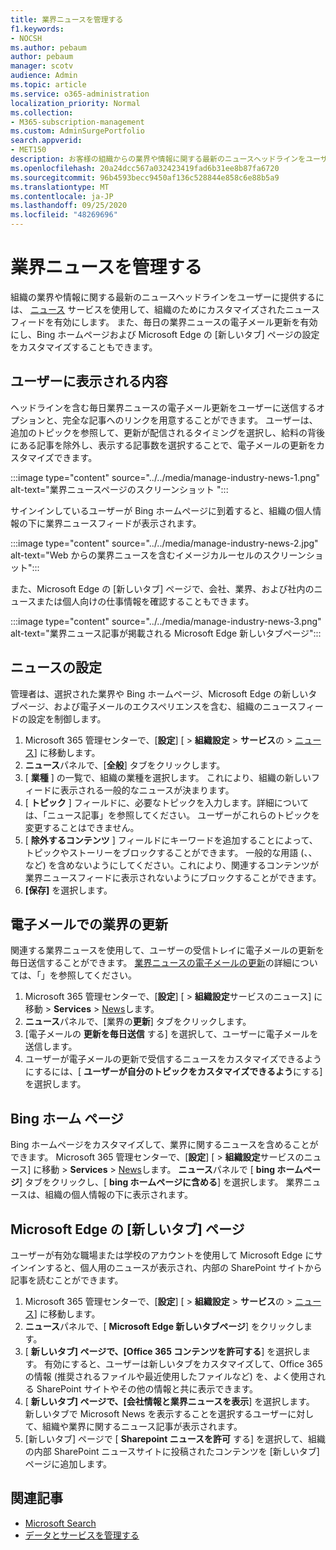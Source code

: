 ```yaml
---
title: 業界ニュースを管理する
f1.keywords:
- NOCSH
ms.author: pebaum
author: pebaum
manager: scotv
audience: Admin
ms.topic: article
ms.service: o365-administration
localization_priority: Normal
ms.collection:
- M365-subscription-management
ms.custom: AdminSurgePortfolio
search.appverid:
- MET150
description: お客様の組織からの業界や情報に関する最新のニュースヘッドラインをユーザーに提供します。ニュースサービスを使用して、組織のためにカスタマイズされたニュースフィードを有効にします。
ms.openlocfilehash: 20a24dcc567a032423419fad6b31ee8b87fa6720
ms.sourcegitcommit: 96b4593becc9450af136c528844e858c6e88b5a9
ms.translationtype: MT
ms.contentlocale: ja-JP
ms.lasthandoff: 09/25/2020
ms.locfileid: "48269696"
---
```

# <a name="manage-industry-news"></a>業界ニュースを管理する

組織の業界や情報に関する最新のニュースヘッドラインをユーザーに提供するには、 [ニュース](https://admin.microsoft.com/adminportal/home?#/Settings/Services/:/Settings/L1/BingNews) サービスを使用して、組織のためにカスタマイズされたニュースフィードを有効にします。 また、毎日の業界ニュースの電子メール更新を有効にし、Bing ホームページおよび Microsoft Edge の [新しいタブ] ページの設定をカスタマイズすることもできます。

## <a name="what-your-users-will-see"></a>ユーザーに表示される内容

ヘッドラインを含む毎日業界ニュースの電子メール更新をユーザーに送信するオプションと、完全な記事へのリンクを用意することができます。 ユーザーは、追加のトピックを参照して、更新が配信されるタイミングを選択し、給料の背後にある記事を除外し、表示する記事数を選択することで、電子メールの更新をカスタマイズできます。

:::image type="content" source="../../media/manage-industry-news-1.png" alt-text="業界ニュースページのスクリーンショット ":::

サインインしているユーザーが Bing ホームページに到着すると、組織の個人情報の下に業界ニュースフィードが表示されます。

:::image type="content" source="../../media/manage-industry-news-2.jpg" alt-text="Web からの業界ニュースを含むイメージカルーセルのスクリーンショット":::

また、Microsoft Edge の [新しいタブ] ページで、会社、業界、および社内のニュースまたは個人向けの仕事情報を確認することもできます。

:::image type="content" source="../../media/manage-industry-news-3.png" alt-text="業界ニュース記事が掲載される Microsoft Edge 新しいタブページ":::

## <a name="news-settings"></a>ニュースの設定

管理者は、選択された業界や Bing ホームページ、Microsoft Edge の新しいタブページ、および電子メールのエクスペリエンスを含む、組織のニュースフィードの設定を制御します。

1. Microsoft 365 管理センターで、[**設定**] [  >  **組織設定**  >  **サービス**の  >  [ニュース](https://admin.microsoft.com/adminportal/home?#/Settings/Services/:/Settings/L1/BingNews)] に移動します。
2. **ニュース**パネルで、[**全般**] タブをクリックします。
3. [ **業種** ] の一覧で、組織の業種を選択します。 これにより、組織の新しいフィードに表示される一般的なニュースが決まります。
4. [ **トピック** ] フィールドに、必要なトピックを入力します。詳細については、「ニュース記事」を参照してください。 ユーザーがこれらのトピックを変更することはできません。
5. [ **除外するコンテンツ** ] フィールドにキーワードを追加することによって、トピックやストーリーをブロックすることができます。 一般的な用語 (、、など) を含めないようにしてください。これにより、関連するコンテンツが業界ニュースフィードに表示されないようにブロックすることができます。
6. **[保存]** を選択します。

## <a name="industry-updates-in-email"></a>電子メールでの業界の更新

関連する業界ニュースを使用して、ユーザーの受信トレイに電子メールの更新を毎日送信することができます。 [業界ニュースの電子メールの更新](https://newspro.microsoft.com/baw/faq)の詳細については、「」を参照してください。

1. Microsoft 365 管理センターで、[**設定**] [  >  **組織設定**サービスのニュース] に移動  >  **Services**  >  [News](https://admin.microsoft.com/adminportal/home?#/Settings/Services/:/Settings/L1/BingNews)します。
2. **ニュース**パネルで、[業界の**更新**] タブをクリックします。
3. [電子メールの **更新を毎日送信** する] を選択して、ユーザーに電子メールを送信します。
4. ユーザーが電子メールの更新で受信するニュースをカスタマイズできるようにするには、[ **ユーザーが自分のトピックをカスタマイズできるよう**にする] を選択します。

## <a name="bing-homepage"></a>Bing ホーム ページ

Bing ホームページをカスタマイズして、業界に関するニュースを含めることができます。 Microsoft 365 管理センターで、[**設定**] [  >  **組織設定**サービスのニュース] に移動  >  **Services**  >  [News](https://admin.microsoft.com/adminportal/home?#/Settings/Services/:/Settings/L1/BingNews)します。 **ニュース**パネルで [ **bing ホームページ**] タブをクリックし、[ **bing ホームページに含める**] を選択します。 業界ニュースは、組織の個人情報の下に表示されます。

## <a name="microsoft-edge-new-tab-page"></a>Microsoft Edge の [新しいタブ] ページ

ユーザーが有効な職場または学校のアカウントを使用して Microsoft Edge にサインインすると、個人用のニュースが表示され、内部の SharePoint サイトから記事を読むことができます。

1. Microsoft 365 管理センターで、[**設定**] [  >  **組織設定**  >  **サービス**の  >  [ニュース](https://admin.microsoft.com/adminportal/home?#/Settings/Services/:/Settings/L1/BingNews)] に移動します。
2. **ニュース**パネルで、[ **Microsoft Edge 新しいタブページ**] をクリックします。
3. [ **新しいタブ] ページで、[Office 365 コンテンツを許可する**] を選択します。 有効にすると、ユーザーは新しいタブをカスタマイズして、Office 365 の情報 (推奨されるファイルや最近使用したファイルなど) を、よく使用される SharePoint サイトやその他の情報と共に表示できます。
4. [ **新しいタブ] ページで、[会社情報と業界ニュースを表示**] を選択します。 新しいタブで Microsoft News を表示することを選択するユーザーに対して、組織や業界に関するニュース記事が表示されます。
5. [新しいタブ] ページで [ **Sharepoint ニュースを許可** する] を選択して、組織の内部 SharePoint ニュースサイトに投稿されたコンテンツを [新しいタブ] ページに追加します。

## <a name="related-articles"></a>関連記事

- [Microsoft Search](https://docs.microsoft.com/microsoftsearch/)
- [データとサービスを管理する](https://docs.microsoft.com/microsoft-365/admin/manage)

